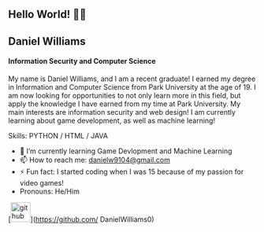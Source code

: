 ## Hello World! 👋🏽
## Daniel Williams
#### Information Security and Computer Science
My name is Daniel Williams, and I am a recent graduate! I earned my degree in Information and Computer Science from Park University at the age of 19. I am now looking for opportunities to not only learn more in this field, but apply the knowledge I have earned from my time at Park University. My main interests are information security and web design! I am currently learning about game development, as well as machine learning!

Skills: PYTHON / HTML / JAVA

- 📖 I’m currently learning Game Devlopment and Machine Learning 
- 📫 How to reach me: danielw9104@gmail.com 
 - ⚡ Fun fact: I started coding when I was 15 because of my passion for video games! 
-  Pronouns: He/Him

[<img src='https://cdn.jsdelivr.net/npm/simple-icons@3.0.1/icons/github.svg' alt='github' height='40'>](https://github.com/ DanielWilliams0)  
